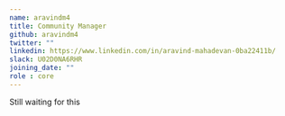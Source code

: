 ```yaml
---
name: aravindm4
title: Community Manager
github: aravindm4
twitter: ""
linkedin: https://www.linkedin.com/in/aravind-mahadevan-0ba22411b/
slack: U02D0NA6RHR
joining_date: ""
role : core
---
```


Still waiting for this
